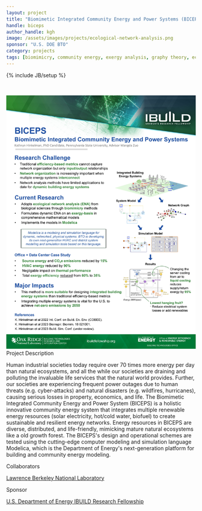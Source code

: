 ```yaml
---
layout: project
title: "Biomimetic Integrated Community Energy and Power Systems (BICEPS)"
handle: biceps
author_handle: kgh
image: /assets/images/projects/ecological-network-analysis.png
sponsor: "U.S. DOE BTO"
category: projects
tags: [biomimicry, community energy, exergy analysis, graphy theory, ecological network analysis]
---
```

{% include JB/setup %}

&nbsp;

<img src="/assets/images/projects/BICEPS_IBUILD_Hinkelman_Poster.jpg" alt="BICEPS Poster" style="width:700px;"/>

<div class="bigspacer"></div>
<div class="head">Project Description</div>
<div class="spacer"></div>

Human industrial societies today require over 70 times more energy per day than natural 
ecosystems, and all the while our societies are draining and polluting the 
invaluable life services that the natural world provides. Further, our societies are 
experiencing frequent power outages due to human threats (e.g. cyber-attacks) and natural 
disasters (e.g. wildfires, hurricanes), causing serious losses in property, economics, and 
life. The Biomimetic Integrated Community Energy and Power System (BICEPS) is a holistic 
innovative community energy system that integrates multiple renewable energy resources 
(solar electricity, hot/cold water, biofuel) to create sustainable and resilient energy 
networks. Energy resources in BICEPS are diverse, distributed, and life-friendly, mimicking 
mature natural ecosystems like a old growth forest. The BICEPS's design and operational 
schemes are tested using the cutting-edge computer modeling and simulation language Modelica, 
which is the Department of Energy's next-generation platform for building and community energy modeling.

<div class="bigspacer"></div>
<div class="head">Collaborators</div>
<div class="spacer"></div>

[Lawrence Berkeley National Laboratory](https://www.lbl.gov/)

<div class="bigspacer"></div>
<div class="head">Sponsor</div>
<div class="spacer"></div>

[U.S. Department of Energy IBUILD Research Fellowship](https://ibuildfellowship.org/)



